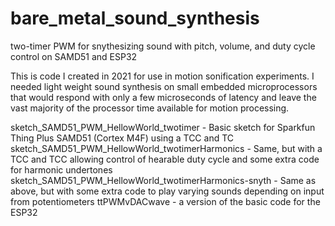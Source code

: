 # bare_metal_sound_synthesis
two-timer PWM for snythesizing sound with pitch, volume, and duty cycle control on SAMD51 and ESP32

This is code I created in 2021 for use in motion sonification experiments. 
I needed light weight sound synthesis on small embedded microprocessors that would respond with only a few microseconds of latency and leave the vast majority of the processor time available for motion processing.

sketch_SAMD51_PWM_HellowWorld_twotimer - Basic sketch for Sparkfun Thing Plus SAMD51 (Cortex M4F) using a TCC and TC
sketch_SAMD51_PWM_HellowWorld_twotimerHarmonics - Same, but with a TCC and TCC allowing control of hearable duty cycle and some extra code for harmonic undertones
sketch_SAMD51_PWM_HellowWorld_twotimerHarmonics-snyth - Same as above, but with some extra code to play varying sounds depending on input from potentiometers
ttPWMvDACwave - a version of the basic code for the ESP32
